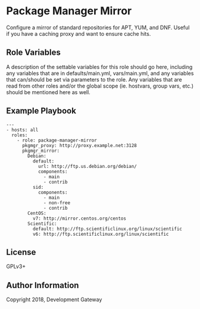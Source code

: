 # Package Manager Mirror

Configure a mirror of standard repositories for APT, YUM, and DNF. Useful if you have a caching proxy and want to ensure cache hits.

Role Variables
--------------

A description of the settable variables for this role should go here, including any variables that are in defaults/main.yml, vars/main.yml, and any variables that can/should be set via parameters to the role. Any variables that are read from other roles and/or the global scope (ie. hostvars, group vars, etc.) should be mentioned here as well.

Example Playbook
----------------

    ---
    - hosts: all
      roles:
        - role: package-manager-mirror
          pkgmgr_proxy: http://proxy.example.net:3128
          pkgmgr_mirror:
            Debian: 
              default:
                url: http://ftp.us.debian.org/debian/
                components:
                  - main
                  - contrib
              sid:
                components:
                  - main
                  - non-free
                  - contrib
            CentOS:
              v7: http://mirror.centos.org/centos
            Scientific:
              default: http://ftp.scientificlinux.org/linux/scientific
              v6: http://ftp.scientificlinux.org/linux/scientific

License
-------

GPLv3+

Author Information
------------------

Copyright 2018, Development Gateway
